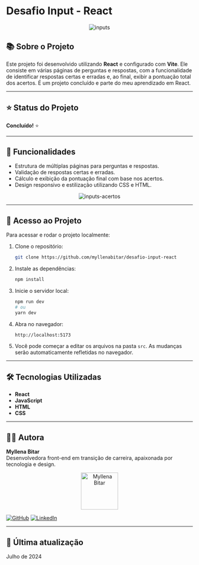 # Desafio Input - React

<p align="center">
  <img src="https://github.com/user-attachments/assets/4e0df084-b2e2-4c53-86f8-449bda6813f0" alt="inputs">
</p>

## 📚 Sobre o Projeto
Este projeto foi desenvolvido utilizando **React** e configurado com **Vite**. Ele consiste em várias páginas de perguntas e respostas, com a funcionalidade de identificar respostas certas e erradas e, ao final, exibir a pontuação total dos acertos. É um projeto concluído e parte do meu aprendizado em React.

---

## ⭐ Status do Projeto
**Concluído!** ⭐

---

## 🔧 Funcionalidades
- Estrutura de múltiplas páginas para perguntas e respostas.
- Validação de respostas certas e erradas.
- Cálculo e exibição da pontuação final com base nos acertos.
- Design responsivo e estilização utilizando CSS e HTML.

<p align="center">
  <img src="https://github.com/user-attachments/assets/7a816358-97ea-43bd-820b-d711b74cdb44" alt="inputs-acertos">
</p>

---

## 📂 Acesso ao Projeto
Para acessar e rodar o projeto localmente:

1. Clone o repositório:
   ```bash
   git clone https://github.com/myllenabitar/desafio-input-react
   ```
2. Instale as dependências:
   ```bash
   npm install
   ```
3. Inicie o servidor local:
   ```bash
   npm run dev
   # ou
   yarn dev
   ```
4. Abra no navegador:
   ```
   http://localhost:5173
   ```
5. Você pode começar a editar os arquivos na pasta `src`. As mudanças serão automaticamente refletidas no navegador.

---

## 🛠 Tecnologias Utilizadas

- **React**
- **JavaScript**
- **HTML**
- **CSS**

---

## 👩‍💻 Autora

**Myllena Bitar**  
Desenvolvedora front-end em transição de carreira, apaixonada por tecnologia e design.

<p align="center">
  <img src="https://avatars.githubusercontent.com/u/111917539?v=4" alt="Myllena Bitar" width="100px">
</p>

[![GitHub](https://img.shields.io/badge/GitHub-MyllenaBitar-blue?logo=github)](https://github.com/MyllenaBitar)
[![LinkedIn](https://img.shields.io/badge/LinkedIn-MyllenaBitar-blue?logo=linkedin)](https://linkedin.com/in/MyllenaBitar)

---

## 📅 Última atualização
Julho de 2024

